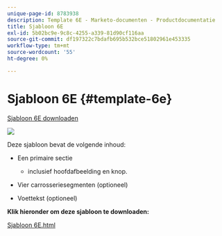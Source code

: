 ```yaml
---
unique-page-id: 8783938
description: Template 6E - Marketo-documenten - Productdocumentatie
title: Sjabloon 6E
exl-id: 5b02bc9e-9c8c-4255-a339-81d90cf116aa
source-git-commit: df197322c7bdafb695b532bce51802961e453335
workflow-type: tm+mt
source-wordcount: '55'
ht-degree: 0%

---
```


# Sjabloon 6E {#template-6e}

[Sjabloon 6E downloaden](https://experienceleague.adobe.com/landing/marketo/lp-templates/template-6e.html)

![](assets/image2015-7-29-14-3a8-3a54.png)

Deze sjabloon bevat de volgende inhoud:

* Een primaire sectie

   * inclusief hoofdafbeelding en knop.

* Vier carrosseriesegmenten (optioneel)
* Voettekst (optioneel)

**Klik hieronder om deze sjabloon te downloaden:**

[Sjabloon 6E.html](https://experienceleague.adobe.com/landing/marketo/lp-templates/template-6e.html)
